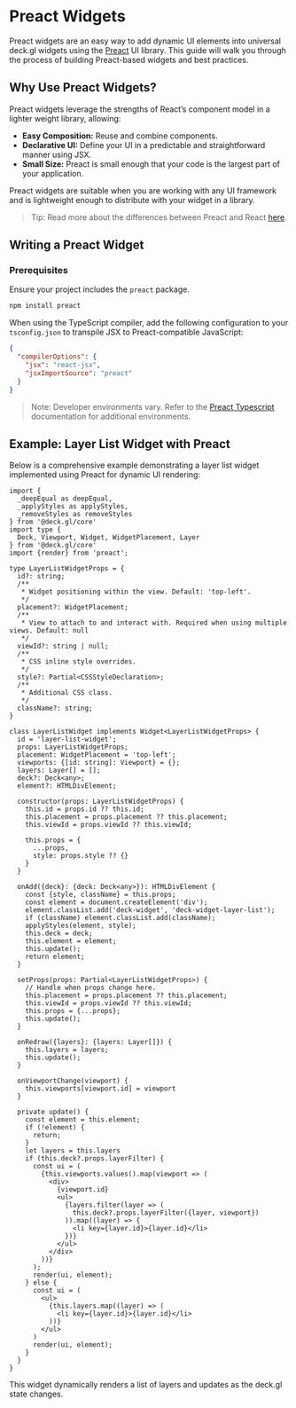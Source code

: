 # Preact Widgets

Preact widgets are an easy way to add dynamic UI elements into universal deck.gl widgets using the [Preact](https://preactjs.com/) UI library. This guide will walk you through the process of building Preact-based widgets and best practices.

## Why Use Preact Widgets?

Preact widgets leverage the strengths of React’s component model in a lighter weight library, allowing:

 - **Easy Composition:** Reuse and combine components.
 - **Declarative UI:** Define your UI in a predictable and straightforward manner using JSX.
 - **Small Size:** Preact is small enough that your code is the largest part of your application.

Preact widgets are suitable when you are working with any UI framework and is lightweight enough to distribute with your widget in a library.

> Tip: Read more about the differences between Preact and React [here](https://preactjs.com/guide/v10/differences-to-react/).

## Writing a Preact Widget

### Prerequisites

Ensure your project includes the `preact` package.

```sh
npm install preact
```

When using the TypeScript compiler, add the following configuration to your `tsconfig.json` to transpile JSX to Preact-compatible JavaScript:

```json
{
  "compilerOptions": {
    "jsx": "react-jsx",
    "jsxImportSource": "preact"
  }
}
```

> Note: Developer environments vary. Refer to the [Preact Typescript](https://preactjs.com/guide/v10/typescript) documentation for additional environments.

## Example: Layer List Widget with Preact

Below is a comprehensive example demonstrating a layer list widget implemented using Preact for dynamic UI rendering:

```tsx
import {
  _deepEqual as deepEqual,
  _applyStyles as applyStyles,
  _removeStyles as removeStyles
} from '@deck.gl/core'
import type {
  Deck, Viewport, Widget, WidgetPlacement, Layer
} from '@deck.gl/core'
import {render} from 'preact';

type LayerListWidgetProps = {
  id?: string;
  /**
   * Widget positioning within the view. Default: 'top-left'.
   */
  placement?: WidgetPlacement;
  /**
   * View to attach to and interact with. Required when using multiple views. Default: null
   */
  viewId?: string | null;
  /**
   * CSS inline style overrides.
   */
  style?: Partial<CSSStyleDeclaration>;
  /**
   * Additional CSS class.
   */
  className?: string;
}

class LayerListWidget implements Widget<LayerListWidgetProps> {
  id = 'layer-list-widget';
  props: LayerListWidgetProps;
  placement: WidgetPlacement = 'top-left';
  viewports: {[id: string]: Viewport} = {};
  layers: Layer[] = [];
  deck?: Deck<any>;
  element?: HTMLDivElement;

  constructor(props: LayerListWidgetProps) {
    this.id = props.id ?? this.id;
    this.placement = props.placement ?? this.placement;
    this.viewId = props.viewId ?? this.viewId;

    this.props = { 
      ...props,
      style: props.style ?? {}
    }
  }

  onAdd({deck}: {deck: Deck<any>}): HTMLDivElement {
    const {style, className} = this.props;
    const element = document.createElement('div');
    element.classList.add('deck-widget', 'deck-widget-layer-list');
    if (className) element.classList.add(className);
    applyStyles(element, style);
    this.deck = deck;
    this.element = element;
    this.update();
    return element;
  }

  setProps(props: Partial<LayerListWidgetProps>) {
    // Handle when props change here.
    this.placement = props.placement ?? this.placement;
    this.viewId = props.viewId ?? this.viewId;
    this.props = {...props};
    this.update();
  }

  onRedraw({layers}: {layers: Layer[]}) {
    this.layers = layers;
    this.update();
  }

  onViewportChange(viewport) {
    this.viewports[viewport.id] = viewport
  }

  private update() {
    const element = this.element;
    if (!element) {
      return;
    }
    let layers = this.layers
    if (this.deck?.props.layerFilter) {
      const ui = (
        {this.viewports.values().map(viewport => (
          <div>
            {viewport.id}
            <ul>
              {layers.filter(layer => (
                this.deck?.props.layerFilter({layer, viewport})
              )).map((layer) => {
                <li key={layer.id}>{layer.id}</li>
              })}
            </ul>
          </div>
        ))}
      );
      render(ui, element);
    } else {
      const ui = (
        <ul>
          {this.layers.map((layer) => (
            <li key={layer.id}>{layer.id}</li>
          ))}
        </ul>
      )
      render(ui, element);
    }
  }
}
```

This widget dynamically renders a list of layers and updates as the deck.gl state changes.
